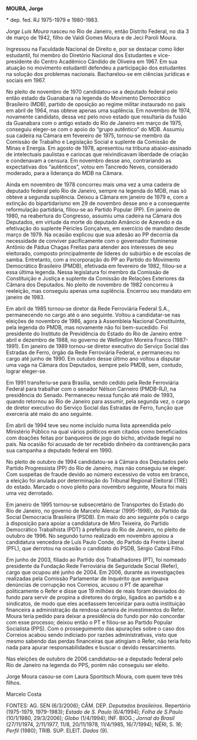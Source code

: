 **MOURA, Jorge**

\* dep. fed. RJ 1975-1979 e 1980-1983.

*Jorge Luís Moura* nasceu no Rio de Janeiro, então Distrito Federal, no
dia 3 de março de 1942, filho de Valdi Gomes Moura e de Jeci Paroli
Moura.

Ingressou na Faculdade Nacional de Direito e, por se destacar como líder
estudantil, foi membro do Diretório Nacional dos Estudantes e
vice-presidente do Centro Acadêmico Cândido de Oliveira em 1967. Em sua
atuação no movimento estudantil defendeu a participação dos estudantes
na solução dos problemas nacionais. Bacharelou-se em ciências jurídicas
e sociais em 1967.

No pleito de novembro de 1970 candidatou-se a deputado federal pelo
então estado da Guanabara na legenda do Movimento Democrático Brasileiro
(MDB), partido de oposição ao regime militar instaurado no país em abril
de 1964, mas obteve apenas uma suplência. Em novembro de 1974, novamente
candidato, dessa vez pelo novo estado que resultaria da fusão da
Guanabara com o antigo estado do Rio de Janeiro em março de 1975,
conseguiu eleger-se com o apoio do “grupo autêntico” do MDB. Assumiu sua
cadeira na Câmara em fevereiro de 1975, tornou-se membro da Comissão de
Trabalho e Legislação Social e suplente da Comissão de Minas e Energia.
Em agosto de 1978, apresentou na tribuna abaixo-assinado de intelectuais
paulistas e cariocas que reivindicavam liberdade de criação e condenavam
a censura. Em novembro desse ano, contrariando as expectativas dos
“autênticos”, votou em Tancredo Neves, considerado moderado, para a
liderança do MDB na Câmara.

Ainda em novembro de 1978 concorreu mais uma vez a uma cadeira de
deputado federal pelo Rio de Janeiro, sempre na legenda do MDB, mas só
obteve a segunda suplência. Deixou a Câmara em janeiro de 1979 e, com a
extinção do bipartidarismo em 29 de novembro desse ano e a consequente
reformulação partidária, filiou-se ao Partido Popular (PP). Em janeiro
de 1980, na reabertura do Congresso, assumiu uma cadeira na Câmara dos
Deputados, em virtude da morte do deputado Amâncio de Azevedo e da
efetivação do suplente Péricles Gonçalves, em exercício de mandato desde
março de 1979. Na ocasião explicou que sua adesão ao PP decorria da
necessidade de conviver pacificamente com o governador fluminense
Antônio de Pádua Chagas Freitas para atender aos interesses de seu
eleitorado, composto principalmente de líderes do subúrbio e de escolas
de samba. Entretanto, com a incorporação do PP ao Partido do Movimento
Democrático Brasileiro (PMDB), efetivada em fevereiro de 1982, filiou-se
a essa última legenda. Nessa legislatura foi membro da Comissão de
Constituição e Justiça e suplente da Comissão de Relações Exteriores da
Câmara dos Deputados. No pleito de novembro de 1982 concorreu à
reeleição, mas conseguiu apenas uma suplência. Encerrou seu mandato em
janeiro de 1983.

Em abril de 1985 tornou-se diretor da Rede Ferroviária Federal S.A.,
permanecendo no cargo até o ano seguinte. Voltou a candidatar-se nas
eleições de novembro de 1986, agora à Assembleia Nacional Constituinte,
pela legenda do PMDB, mas novamente não foi bem-sucedido. Foi presidente
do Instituto de Previdência do Estado do Rio de Janeiro entre abril e
dezembro de 1988, no governo de Wellington Moreira Franco (1987-1991).
Em janeiro de 1989 tornou-se diretor executivo do Serviço Social das
Estradas de Ferro, órgão da Rede Ferroviária Federal, e permaneceu no
cargo até junho de 1990. Em outubro desse último ano voltou a disputar
uma vaga na Câmara dos Deputados, sempre pelo PMDB, sem, contudo, lograr
eleger-se.

Em 1991 transferiu-se para Brasília, sendo cedido pela Rede Ferroviária
Federal para trabalhar com o senador Nélson Carneiro (PMDB-RJ), na
presidência do Senado. Permaneceu nessa função até maio de 1993, quando
retornou ao Rio de Janeiro para assumir, pela segunda vez, o cargo de
diretor executivo do Serviço Social das Estradas de Ferro, função que
exerceria até maio do ano seguinte.

Em abril de 1994 teve seu nome incluído numa lista apreendida pelo
Ministério Público na qual vários políticos eram citados como
beneficiados com doações feitas por banqueiros de jogo do bicho,
atividade ilegal no país. Na ocasião foi acusado de ter recebido
dinheiro da contravenção para sua campanha a deputado federal em 1990.

No pleito de outubro de 1994 candidatou-se à Câmara dos Deputados pelo
Partido Progressista (PP) do Rio de Janeiro, mas não conseguiu se
eleger. Com suspeitas de fraude devido ao número excessivo de votos em
branco, a eleição foi anulada por determinação do Tribunal Regional
Eleitoral (TRE) do estado. Marcado o novo pleito para novembro seguinte,
Moura foi mais uma vez derrotado.

Em janeiro de 1995 tornou-se subsecretário de Transportes do Estado do
Rio de Janeiro, no governo de Marcelo Alencar (1995-1998), do Partido da
Social Democracia Brasileira (PSDB). Em maio do ano seguinte pôs o cargo
à disposição para apoiar a candidatura de Miro Teixeira, do Partido
Democrático Trabalhista (PDT) à prefeitura do Rio de Janeiro, no pleito
de outubro de 1996. No segundo turno realizado em novembro apoiou a
candidatura vencedora de Luís Paulo Conde, do Partido da Frente Liberal
(PFL), que derrotou na ocasião o candidato do PSDB, Sérgio Cabral Filho.

Em junho de 2003, filiado ao Partido dos Trabalhadores (PT), foi nomeado
presidente da Fundação Rede Ferroviária de Seguridade Social (Refer),
cargo que ocupou até junho de 2004. Em 2006, durante as investigações
realizadas pela Comissão Parlamentar de Inquérito que averiguava
denúncias de corrupção nos Correios, acusou o PT de aparelhar
politicamente o Refer e disse que 19 milhões de reais foram desviados do
fundo para servir de propina a diretores do órgão, ligados ao partido e
a sindicatos, de modo que eles aceitassem terceirizar para outra
instituição financeira a administração da rendosa carteira de
investimentos do Refer. Moura teria pedido para deixar a presidência do
fundo por não concordar com esse processo; deixou então o PT e filiou-se
ao Partido Popular Socialista (PPS). Com o prosseguimento das apurações
sobre o caso dos Correios acabou sendo indiciado por razões
administrativas, visto que mesmo sabendo das perdas financeiras que
atingiam o Refer, não teria feito nada para apurar responsabilidades e
buscar o devido ressarcimento.

Nas eleições de outubro de 2006 candidatou-se a deputado federal pelo
Rio de Janeiro na legenda do PPS, porém não conseguiu ser eleito.

Jorge Moura casou-se com Laura Sportitsch Moura, com quem teve três
filhos.

Marcelo Costa

FONTES: AG. SEN (6/3/2006); CÂM. DEP. *Deputados brasileiros*.
Repertório (1975-1979, 1979-1983); *Estado de S. Paulo* (6/4/1994);
*Folha de S.Paulo* (10/1/1980, 29/3/2006); *Globo* (1/4/1994); INF.
BIOG.; *Jornal do Brasil* (27/11/1974, 2/11/1977, 11/8, 20/11/1978,
11/4/1985, 16/7/1994); NÉRI, S. *16*; *Perfil* (1980); TRIB. SUP. ELEIT.
*Dados* (9).
